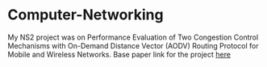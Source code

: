 # Computer-Networking
My NS2 project was on Performance Evaluation of Two Congestion Control Mechanisms with On-Demand Distance Vector (AODV) Routing Protocol for Mobile and Wireless Networks.
Base paper link for the project [here](https://www.researchgate.net/publication/220768075_Performance_Evaluation_of_Two_Congestion_Control_Mechanisms_with_On-Demand_Distance_Vector_AODV_Routing_Protocol_for_Mobile_and_Wireless_Networks) 
